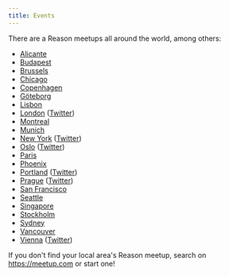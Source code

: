 ```yaml
---
title: Events
---
```


There are a Reason meetups all around the world, among others:

- [Alicante](https://www.meetup.com/Alicante-Frontend/events/256373865/)
- [Budapest](https://www.meetup.com/ReasonML-Budapest/)
- [Brussels](https://www.meetup.com/ReasonML-BXL/)
- [Chicago](https://www.meetup.com/Chicago-ReasonML/)
- [Copenhagen](https://www.meetup.com/preview/ReasonML-CPH)
- [Göteborg](https://www.meetup.com/got-lambda/)
- [Lisbon](https://www.meetup.com/ReasonML-Lisbon)
- [London](https://www.meetup.com/ReasonLDN/) ([Twitter](https://twitter.com/reasonldn))
- [Montreal](https://www.meetup.com/ReasonMTL/)
- [Munich](https://www.meetup.com/Munich-ReasonML-Meetup)
- [New York](https://www.meetup.com/ReasonML-NYC/) ([Twitter](https://twitter.com/nycreasonml))
- [Oslo](https://www.meetup.com/Reason-Oslo/) ([Twitter](http://twitter.com/reasonoslo/))
- [Paris](https://www.meetup.com/ReasonML-Paris/)
- [Phoenix](https://www.meetup.com/Phoenix-Reason)
- [Portland](https://www.meetup.com/Portland-ReasonML/) ([Twitter](https://twitter.com/ReasonPDX))
- [Prague](https://www.meetup.com/Reason-Prague/) ([Twitter](https://twitter.com/ReasonPrague))
- [San Francisco](https://www.meetup.com/sv-ocaml/)
- [Seattle](https://www.meetup.com/Seattle-ReasonML-OCaml-Meetup/)
- [Singapore](https://www.meetup.com/SG-OCaml/)
- [Stockholm](https://www.meetup.com/ReasonSTHLM/)
- [Sydney](https://www.meetup.com/reason-sydney/)
- [Vancouver](https://www.meetup.com/Reason-Vancouver/)
- [Vienna](https://www.meetup.com/Reason-Vienna/) ([Twitter](https://twitter.com/reasonvienna))

If you don't find your local area's Reason meetup, search on https://meetup.com or start one!
